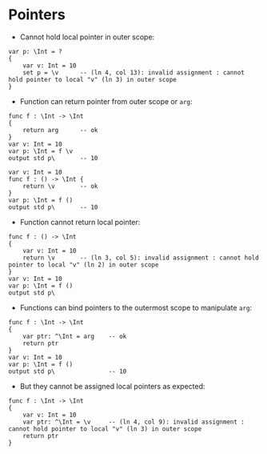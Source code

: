 # Pointers

- Cannot hold local pointer in outer scope:

```
var p: \Int = ?
{
    var v: Int = 10
    set p = \v      -- (ln 4, col 13): invalid assignment : cannot hold pointer to local "v" (ln 3) in outer scope
}
```

- Function can return pointer from outer scope or `arg`:

```
func f : \Int -> \Int
{
    return arg      -- ok
}
var v: Int = 10
var p: \Int = f \v
output std p\       -- 10
```

```
var v: Int = 10
func f : () -> \Int {
    return \v       -- ok
}
var p: \Int = f ()
output std p\       -- 10
```

- Function cannot return local pointer:

```
func f : () -> \Int
{
    var v: Int = 10
    return \v       -- (ln 3, col 5): invalid assignment : cannot hold pointer to local "v" (ln 2) in outer scope
}
var v: Int = 10
var p: \Int = f ()
output std p\
```

- Functions can bind pointers to the outermost scope to manipulate `arg`:

```
func f : \Int -> \Int
{
    var ptr: ^\Int = arg    -- ok
    return ptr
}
var v: Int = 10
var p: \Int = f ()
output std p\               -- 10
```

- But they cannot be assigned local pointers as expected:

```
func f : \Int -> \Int
{
    var v: Int = 10
    var ptr: ^\Int = \v     -- (ln 4, col 9): invalid assignment : cannot hold pointer to local "v" (ln 3) in outer scope
    return ptr
}
```
